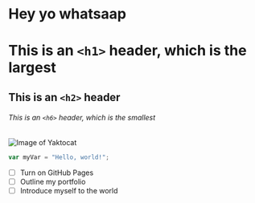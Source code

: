 # Hey yo whatsaap
# This is an `<h1>` header, which is the largest

## This is an `<h2>` header

###### This is an `<h6>` header, which is the smallest

![Image of Yaktocat](https://octodex.github.com/images/yaktocat.png)

``` javascript
var myVar = "Hello, world!";
```
- [ ] Turn on GitHub Pages
- [ ] Outline my portfolio
- [ ] Introduce myself to the world
